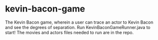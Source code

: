 # kevin-bacon-game
The Kevin Bacon game, wherein a user can trace an actor to Kevin Bacon and see the degrees of separation.
Run KevinBaconGameRunner.java to start!
The movies and actors files needed to run are in the repo.